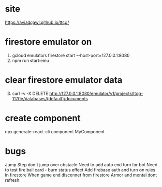 # site
https://aviadgawl.github.io/ttcg/

# firestore emulator on
1) gcloud emulators firestore start --host-port=127.0.0.1:8080
2) npm run start:emu

# clear firestore emulator data
3) curl -v -X DELETE http://127.0.0.1:8080/emulator/v1/projects/ttcg-1170e/databases/(default)/documents

# create component
npx generate-react-cli component MyComponent

# bugs
Jump Step don't jump over obstacle
Need to add auto end turn for bot
Need to test fire ball card - burn status effect
Add firebase auth and turn on rules in firestore
When game end disconnet from firestore
Armor and mental dont refresh